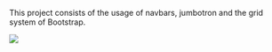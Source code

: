 This project consists of the usage of navbars, jumbotron and the grid system of Bootstrap.

<img src="Full-Stack-Development/Gallery Bootstrap Project/image_gallery.png">
